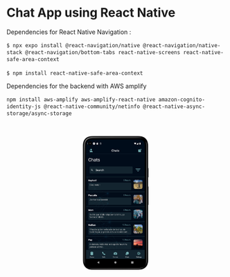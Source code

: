 # Chat App using React Native

Dependencies for React Native Navigation :

```
$ npx expo install @react-navigation/native @react-navigation/native-stack @react-navigation/bottom-tabs react-native-screens react-native-safe-area-context

$ npm install react-native-safe-area-context
```

Dependencies for the backend with AWS amplify

```
npm install aws-amplify aws-amplify-react-native amazon-cognito-identity-js @react-native-community/netinfo @react-native-async-storage/async-storage
```

<br/>

<p align="center">
<img src="assets/screenshot_3.png" alt="NO IMAGE" width="30%"/>
</p>
